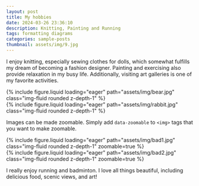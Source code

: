 ```yaml
---
layout: post
title: My hobbies
date: 2024-03-26 23:36:10
description: Knitting, Painting and Running
tags: formatting diagrams
categories: sample-posts
thumbnail: assets/img/9.jpg
---
```


I enjoy knitting, especially sewing clothes for dolls, which somewhat fulfills my dream of becoming a fashion designer. Painting and exercising also provide relaxation in my busy life. Additionally, visiting art galleries is one of my favorite activities.

<div class="row mt-3">
    <div class="col-sm mt-3 mt-md-0">
        {% include figure.liquid loading="eager" path="assets/img/bear.jpg" class="img-fluid rounded z-depth-1" %}
    </div>
    <div class="col-sm mt-3 mt-md-0">
        {% include figure.liquid loading="eager" path="assets/img/rabbit.jpg" class="img-fluid rounded z-depth-1" %}
    </div>
</div>

Images can be made zoomable.
Simply add `data-zoomable` to `<img>` tags that you want to make zoomable.

<div class="row mt-3">
    <div class="col-sm mt-3 mt-md-0">
        {% include figure.liquid loading="eager" path="assets/img/bad1.jpg" class="img-fluid rounded z-depth-1" zoomable=true %}
    </div>
    <div class="col-sm mt-3 mt-md-0">
        {% include figure.liquid loading="eager" path="assets/img/bad2.jpg" class="img-fluid rounded z-depth-1" zoomable=true %}
    </div>
</div>

I really enjoy running and badminton. I love all things beautiful, including delicious food, scenic views, and art!

